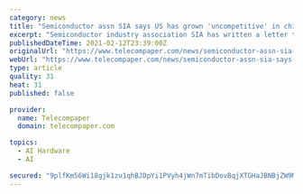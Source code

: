 ```yaml
---
category: news
title: "Semiconductor assn SIA says US has grown 'uncompetitive' in chips for 5G, AI"
excerpt: "Semiconductor industry association SIA has written a letter to US President Joe Biden, calling on him to include 'robust' funding for semiconductor manufacturing and research during his term, noting how critical the sector is to the US economy,"
publishedDateTime: 2021-02-12T23:39:00Z
originalUrl: "https://www.telecompaper.com/news/semiconductor-assn-sia-says-us-has-grown-uncompetitive-in-chips-for-5g-ai--1372298"
webUrl: "https://www.telecompaper.com/news/semiconductor-assn-sia-says-us-has-grown-uncompetitive-in-chips-for-5g-ai--1372298"
type: article
quality: 31
heat: 31
published: false

provider:
  name: Telecompaper
  domain: telecompaper.com

topics:
  - AI Hardware
  - AI

secured: "9plfKm56Wi18gjk1zu1qhBJDpYi1PVyh4jWn7mTibDovBqjXTGHaJBNBjZW9MxVD2bx9N2oXvf5ofw2zOXUrxzMfHSHqR21MDO8iAGJ2tdDVmchM/+bfYc3+itcWWg9CQzXlxGTT5VMS7Mzri2PHg37xlYs/ZW8GApM7dtsMwcTUCh6HKo8/CN6SMfzb0kL2s2lI0RAzsadFy+UeQenLxsBNrBisPkqgYFa1MI6c0J9S2ygE5gD9WYT527u/G7HIUcCwbRDZ7wXw7M1SLCTbGbiTKyqYf7AFhwZnoAOlCQiDV0tF0RLojR6kmVKN8IU5DZDrNvxxvtKydqOthyDW1b0ImuQnhhNSXcpnAzVxD4M=;UDk3PTYubYkCoedtRVodOg=="
---
```


